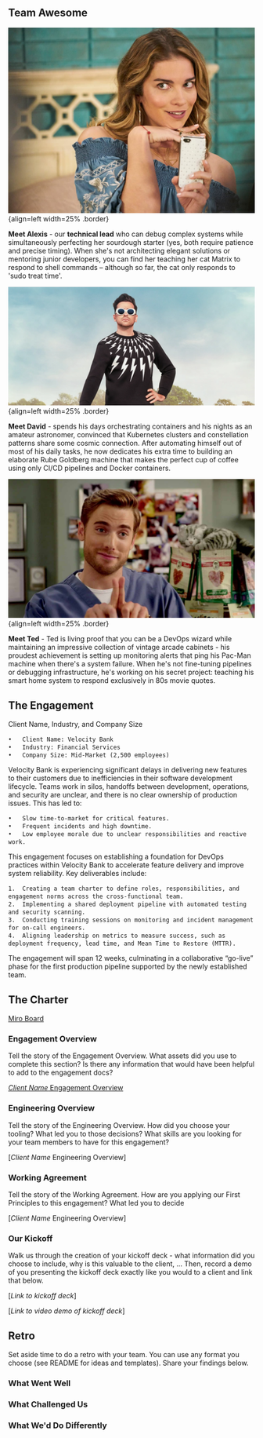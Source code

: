 ## Team Awesome

![Profile Image](./img/fcd687e0-schittscreek-04.jpg){align=left width=25% .border}

**Meet Alexis** - our **technical lead** who can debug complex systems while simultaneously perfecting her sourdough starter (yes, both require patience and precise timing). When she's not architecting elegant solutions or mentoring junior developers, you can find her teaching her cat Matrix to respond to shell commands – although so far, the cat only responds to 'sudo treat time'.

![Profile Image](./img/david-rose.png){align=left width=25% .border}

**Meet David** - spends his days orchestrating containers and his nights as an amateur astronomer, convinced that Kubernetes clusters and constellation patterns share some cosmic connection. After automating himself out of most of his daily tasks, he now dedicates his extra time to building an elaborate Rube Goldberg machine that makes the perfect cup of coffee using only CI/CD pipelines and Docker containers.

![Profile Image](./img/ted.jpg){align=left width=25% .border}

**Meet Ted** - Ted is living proof that you can be a DevOps wizard while maintaining an impressive collection of vintage arcade cabinets - his proudest achievement is setting up monitoring alerts that ping his Pac-Man machine when there's a system failure. When he's not fine-tuning pipelines or debugging infrastructure, he's working on his secret project: teaching his smart home system to respond exclusively in 80s movie quotes.

## The Engagement

Client Name, Industry, and Company Size

	•	Client Name: Velocity Bank
	•	Industry: Financial Services
	•	Company Size: Mid-Market (2,500 employees)

Velocity Bank is experiencing significant delays in delivering new features to their customers due to inefficiencies in their software development lifecycle. Teams work in silos, handoffs between development, operations, and security are unclear, and there is no clear ownership of production issues. This has led to:

	•	Slow time-to-market for critical features.
	•	Frequent incidents and high downtime.
	•	Low employee morale due to unclear responsibilities and reactive work.

This engagement focuses on establishing a foundation for DevOps practices within Velocity Bank to accelerate feature delivery and improve system reliability.
Key deliverables include:

	1.	Creating a team charter to define roles, responsibilities, and engagement norms across the cross-functional team.
	2.	Implementing a shared deployment pipeline with automated testing and security scanning.
	3.	Conducting training sessions on monitoring and incident management for on-call engineers.
	4.	Aligning leadership on metrics to measure success, such as deployment frequency, lead time, and Mean Time to Restore (MTTR).

The engagement will span 12 weeks, culminating in a collaborative “go-live” phase for the first production pipeline supported by the newly established team.

## The Charter

[Miro Board](https://miro.com/app/board/uXjVLwS6Ghw=/?share_link_id=626228757978)

### Engagement Overview

Tell the story of the Engagement Overview. What assets did you use to complete this section? Is there any information that would have been helpful to add to the engagement docs?

[*Client Name* Engagement Overview](https://www.loom.com/share/22557c1d5f3d421599235e0aae5976ea?sid=ed19dc06-1d70-44e7-a0ed-eed1276534e7)

### Engineering Overview

Tell the story of the Engineering Overview. How did you choose your tooling? What led you to those decisions? What skills are you looking for your team members to have for this engagement?

[*Client Name* Engineering Overview]

### Working Agreement

Tell the story of the Working Agreement. How are you applying our First Principles to this engagement? What led you to decide

[*Client Name* Engineering Overview]

### Our Kickoff

Walk us through the creation of your kickoff deck - what information did you choose to include, why is this valuable to the client, ...
Then, record a demo of you presenting the kickoff deck exactly like you would to a client and link that below.

[*Link to kickoff deck*]

[*Link to video demo of kickoff deck*]

## Retro

Set aside time to do a retro with your team. You can use any format you choose (see README for ideas and templates). Share your findings below.

### What Went Well

### What Challenged Us

### What We'd Do Differently
